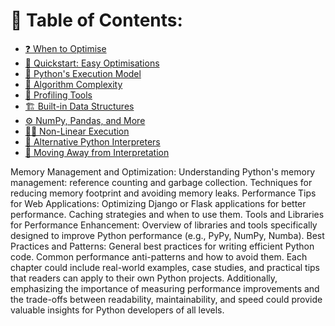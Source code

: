 # 📖 Table of Contents:

- [❓ When to Optimise](./when_to_optimise.md)
- [💯 Quickstart: Easy Optimisations](./quickstart_easy_optimisations.md)
- [🐍 Python's Execution Model](./pythons_execution_model.md)
- [🧠 Algorithm Complexity](./algorithm_complexity.md)
- [🔎 Profiling Tools](./profiling_tools.md)
- [🏗️ Built-in Data Structures](./built_in_data_structures.md)
- [⚙️ NumPy, Pandas, and More](./numpy_pandas_and_more.md)
- [😵‍💫 Non-Linear Execution](./non_linear_execution.md)
- [🚀 Alternative Python Interpreters](./alternative_python_interpreters.md)
- [🏃 Moving Away from Interpretation](./moving_away_from_interpretation.md)

Memory Management and Optimization:
Understanding Python's memory management: reference counting and garbage collection.
Techniques for reducing memory footprint and avoiding memory leaks.
Performance Tips for Web Applications:
Optimizing Django or Flask applications for better performance.
Caching strategies and when to use them.
Tools and Libraries for Performance Enhancement:
Overview of libraries and tools specifically designed to improve Python performance (e.g., PyPy, NumPy, Numba).
Best Practices and Patterns:
General best practices for writing efficient Python code.
Common performance anti-patterns and how to avoid them.
Each chapter could include real-world examples, case studies, and practical tips that readers can apply to their own Python projects. Additionally, emphasizing the importance of measuring performance improvements and the trade-offs between readability, maintainability, and speed could provide valuable insights for Python developers of all levels.
